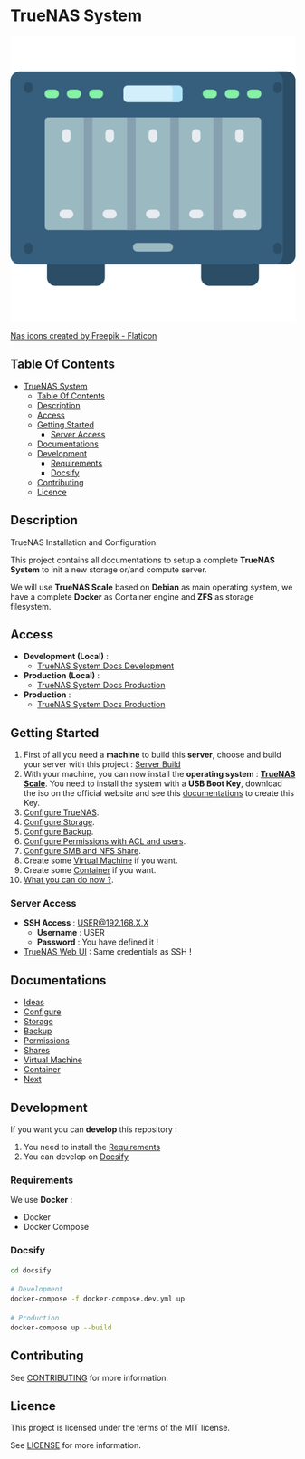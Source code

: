 # TrueNAS System

![Icon](./icon.png)

[Nas icons created by Freepik - Flaticon](https://www.flaticon.com/fr/icones-gratuites/nas)

## Table Of Contents

- [TrueNAS System](#truenas-system)
  - [Table Of Contents](#table-of-contents)
  - [Description](#description)
  - [Access](#access)
  - [Getting Started](#getting-started)
    - [Server Access](#server-access)
  - [Documentations](#documentations)
  - [Development](#development)
    - [Requirements](#requirements)
    - [Docsify](#docsify)
  - [Contributing](#contributing)
  - [Licence](#licence)

## Description

TrueNAS Installation and Configuration.

This project contains all documentations to setup a complete **TrueNAS System** to init a new storage or/and compute server.

We will use **TrueNAS Scale** based on **Debian** as main operating system, we have a complete **Docker** as Container engine and **ZFS** as storage filesystem.

## Access

- **Development (Local)** :
  - [TrueNAS System Docs Development](http://localhost:6007)
- **Production (Local)** :
  - [TrueNAS System Docs Production](http://localhost:6007)
- **Production** :
  - [TrueNAS System Docs Production](https://proginfra.gitlab.io/truenas_system)

## Getting Started

1) First of all you need a **machine** to build this **server**, choose and build your server with this project : [Server Build](https://proginfra.gitlab.io/server_build/#/)
2) With your machine, you can now install the **operating system** : **[TrueNAS Scale](https://www.truenas.com/truenas-scale/)**. You need to install the system with a **USB Boot Key**, download the iso on the official website and see this [documentations](https://progdevlab.gitlab.io/dyntools/#/docs/global/boot) to create this Key.
3) [Configure TrueNAS](./docs/configure.md).
4) [Configure Storage](./docs/storage.md).
5) [Configure Backup](./docs/backup.md).
6) [Configure Permissions with ACL and users](./docs/permissions.md).
7) [Configure SMB and NFS Share](./docs/shares.md).
8) Create some [Virtual Machine](./docs/vm.md) if you want.
9) Create some [Container](./docs/container.md) if you want.
10) [What you can do now ?](./docs/next.md).

### Server Access

- **SSH Access** : USER@192.168.X.X
  - **Username** : USER
  - **Password** : You have defined it !
- [TrueNAS Web UI](http://192.168.X.X) : Same credentials as SSH !

## Documentations

- [Ideas](./docs/ideas.md)
- [Configure](./docs/configure.md)
- [Storage](./docs/storage.md)
- [Backup](./docs/backup.md)
- [Permissions](./docs/permissions.md)
- [Shares](./docs/shares.md)
- [Virtual Machine](./docs/vm.md)
- [Container](./docs/container.md)
- [Next](./docs/next.md)

## Development

If you want you can **develop** this repository :

1) You need to install the [Requirements](#requirements)
2) You can develop on [Docsify](#docsify)

### Requirements

We use **Docker** :

- Docker
- Docker Compose

### Docsify

```bash
cd docsify

# Development
docker-compose -f docker-compose.dev.yml up

# Production
docker-compose up --build
```

## Contributing

See [CONTRIBUTING](./CONTRIBUTING.md) for more information.

## Licence

This project is licensed under the terms of the MIT license.

See [LICENSE](./LICENCE.md) for more information.
